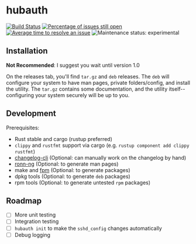 # hubauth

[![Build Status](https://travis-ci.com/liamdawson/hubauth.svg?branch=master)](https://travis-ci.com/liamdawson/hubauth)
[![Percentage of issues still open](http://isitmaintained.com/badge/open/liamdawson/hubauth.svg)](http://isitmaintained.com/project/liamdawson/hubauth "Percentage of issues still open")
[![Average time to resolve an issue](http://isitmaintained.com/badge/resolution/liamdawson/hubauth.svg)](http://isitmaintained.com/project/liamdawson/hubauth "Average time to resolve an issue")
![Maintenance status: experimental](https://img.shields.io/badge/status-experimental-red.svg)

## Installation

**Not Recommended**: I suggest you wait until version 1.0

On the releases tab, you'll find `tar.gz` and `deb` releases. The `deb` will configure your system to have man pages, private folders/config, and install the utility. The `tar.gz` contains some documentation, and the utility itself--configuring your system securely will be up to you.

## Development

Prerequisites:

* Rust stable and cargo (rustup preferred)
* `clippy` and `rustfmt` support via cargo (e.g. `rustup component add clippy rustfmt`)
* [changelog-cli](https://pypi.org/project/changelog-cli/) (Optional: can manually work on the changelog by hand)
* [ronn-ng](https://rubygems.org/gems/ronn-ng) (Optional: to generate man pages)
* make and [fpm](https://rubygems.org/gems/ronn-ng) (Optional: to generate packages)
* dpkg tools (Optional: to generate `deb` packages)
* rpm tools (Optional: to generate untested `rpm` packages)

## Roadmap

* [ ] More unit testing
* [ ] Integration testing
* [ ] `hubauth init` to make the `sshd_config` changes automatically
* [ ] Debug logging
